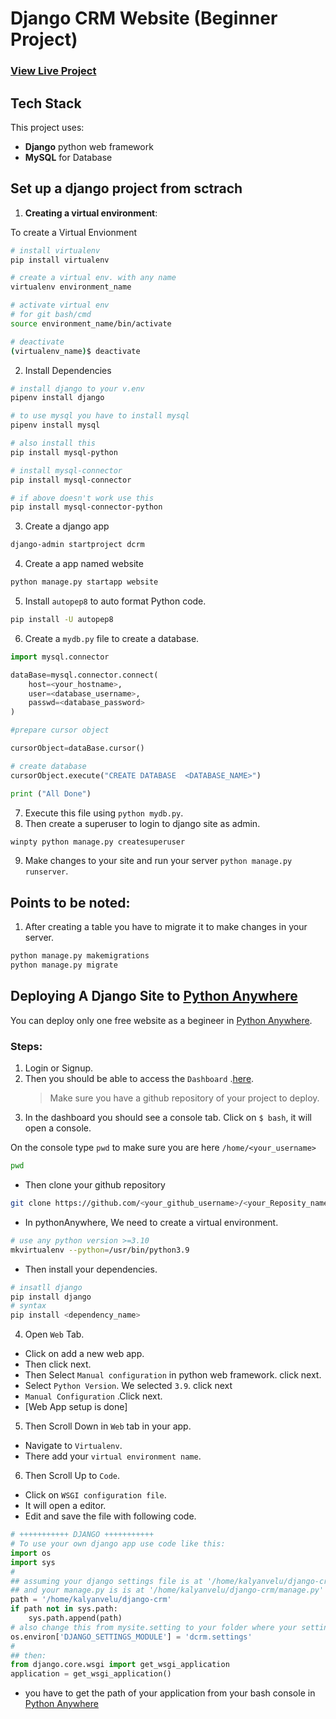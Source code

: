 # Django CRM Website (Beginner Project)

### [View Live Project](http://kalyanvelu.pythonanywhere.com/record/1)

## Tech Stack

This project uses:
 - **Django** python web framework
 - **MySQL** for Database

## Set up a django project from sctrach

1. **Creating a virtual environment**:

To create a Virtual Envionment

```bash
# install virtualenv
pip install virtualenv

# create a virtual env. with any name 
virtualenv environment_name

# activate virtual env
# for git bash/cmd
source environment_name/bin/activate

# deactivate
(virtualenv_name)$ deactivate
```
2. Install Dependencies

```bash
# install django to your v.env
pipenv install django

# to use mysql you have to install mysql
pipenv install mysql

# also install this
pip install mysql-python

# install mysql-connector
pip install mysql-connector

# if above doesn't work use this
pip install mysql-connector-python
```
3. Create a django app

```bash
django-admin startproject dcrm
```
4. Create a app named website
```bash
python manage.py startapp website
```
5. Install `autopep8` to auto format Python code.

```bash
pip install -U autopep8
```
6. Create a `mydb.py` file to create a database.

```python
import mysql.connector

dataBase=mysql.connector.connect(
    host=<your_hostname>,
    user=<database_username>,
    passwd=<database_password>
)

#prepare cursor object

cursorObject=dataBase.cursor()

# create database
cursorObject.execute("CREATE DATABASE  <DATABASE_NAME>")

print ("All Done")
```
7. Execute this file using `python mydb.py`.
8. Then create a superuser to login to django site as admin.
```bash
winpty python manage.py createsuperuser
```
9. Make changes to your site and run your server `python manage.py runserver`.

## Points to be noted:
1. After creating a table you have to migrate it to make changes in your server.
```bash
python manage.py makemigrations
python manage.py migrate
```

## Deploying A Django Site to [Python Anywhere](https://www.pythonanywhere.com/)

You can deploy only one free website as a begineer in [Python Anywhere](https://www.pythonanywhere.com/).

### Steps:

1. Login or Signup.
2. Then you should be able to access the `Dashboard` .[here](https://www.pythonanywhere.com).
   >Make sure you have a github repository of your project to deploy.
3. In the dashboard you should see a console tab. Click on `$ bash`, it will open a console.

On the console type `pwd` to make sure you are here `/home/<your_username>`

```bash
pwd
```

 - Then clone your github repository
```bash
git clone https://github.com/<your_github_username>/<your_Reposity_name>
```
 - In pythonAnywhere, We need to create a virtual environment.
```bash
# use any python version >=3.10
mkvirtualenv --python=/usr/bin/python3.9
```
 - Then install your dependencies.
```bash
# insatll django
pip install django
# syntax
pip install <dependency_name>
```
4. Open `Web` Tab.
 - Click on add a new web app.
 - Then click next.
 - Then Select `Manual configuration` in python web framework. click next.
 - Select `Python Version`. We selected `3.9`. click next
 - `Manual Configuration` .Click next.
 - [Web App setup is done]
5. Then Scroll Down in `Web` tab in your app.
 - Navigate to `Virtualenv`.
 - There add your `virtual environment name`.
6. Then Scroll Up to `Code`.
 - Click on `WSGI configuration file`.
 - It will open a editor.
 - Edit and save the file with following code.
```python
# +++++++++++ DJANGO +++++++++++
# To use your own django app use code like this:
import os
import sys
#
## assuming your django settings file is at '/home/kalyanvelu/django-crm/mysite/settings.py'
## and your manage.py is is at '/home/kalyanvelu/django-crm/manage.py'
path = '/home/kalyanvelu/django-crm'
if path not in sys.path:
    sys.path.append(path)
# also change this from mysite.setting to your folder where your setting exist
os.environ['DJANGO_SETTINGS_MODULE'] = 'dcrm.settings'
#
## then:
from django.core.wsgi import get_wsgi_application
application = get_wsgi_application()

```
 - you have to get the path of your application from your bash console in [Python Anywhere](https://www.pythonanywhere.com/)

